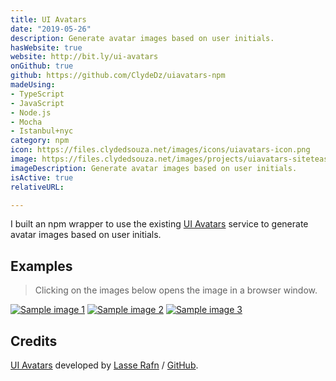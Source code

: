 ```yaml
---
title: UI Avatars
date: "2019-05-26"
description: Generate avatar images based on user initials.
hasWebsite: true
website: http://bit.ly/ui-avatars
onGithub: true
github: https://github.com/ClydeDz/uiavatars-npm
madeUsing:
- TypeScript
- JavaScript
- Node.js
- Mocha
- Istanbul+nyc
category: npm
icon: https://files.clydedsouza.net/images/icons/uiavatars-icon.png
image: https://files.clydedsouza.net/images/projects/uiavatars-siteteaser.png
imageDescription: Generate avatar images based on user initials.
isActive: true
relativeURL: 

---
```


I built an npm wrapper to use the existing [UI Avatars](https://ui-avatars.com) service to generate avatar images based on user initials.

## Examples 
> Clicking on the images below opens the image in a browser window.  

[![Sample image 1](https://ui-avatars.com/api/?background=990000&color=fff&name=Clyde%20D%27Souza&size=120)](https://ui-avatars.com/api/?background=990000&color=fff&name=Clyde%20D%27Souza&size=120) 
[![Sample image 2](https://ui-avatars.com/api/?bold=true&size=120)](https://ui-avatars.com/api/?bold=true&size=120) 
[![Sample image 3](https://ui-avatars.com/api/?name=Tony%20Stark&length=1&size=120&font-size=0.8&background=23ff6c&color=000000)](https://ui-avatars.com/api/?name=Tony%20Stark&length=1&size=120&font-size=0.8&background=23ff6c&color=000000)    

## Credits  
[UI Avatars](https://ui-avatars.com/) developed by [Lasse Rafn](https://twitter.com/lasserafn) / [GitHub](https://github.com/LasseRafn/ui-avatars).  

